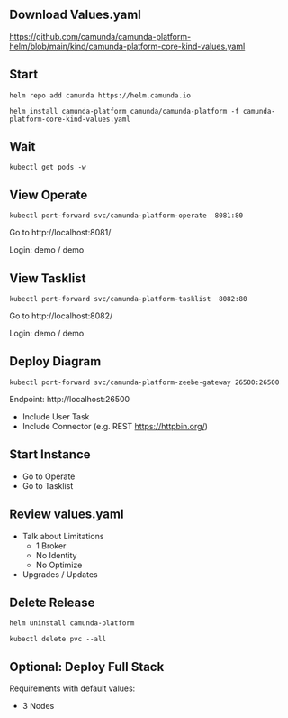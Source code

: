 ## Download Values.yaml

https://github.com/camunda/camunda-platform-helm/blob/main/kind/camunda-platform-core-kind-values.yaml 

## Start

```shell
helm repo add camunda https://helm.camunda.io
```

```shell
helm install camunda-platform camunda/camunda-platform -f camunda-platform-core-kind-values.yaml 
```

## Wait

```shell
kubectl get pods -w
```

## View Operate

```shell
kubectl port-forward svc/camunda-platform-operate  8081:80
```

Go to http://localhost:8081/

Login: demo / demo

## View Tasklist

```shell
kubectl port-forward svc/camunda-platform-tasklist  8082:80
```

Go to http://localhost:8082/

Login: demo / demo

## Deploy Diagram

```shell
kubectl port-forward svc/camunda-platform-zeebe-gateway 26500:26500
```

Endpoint: http://localhost:26500

- Include User Task
- Include Connector (e.g. REST https://httpbin.org/)

## Start Instance

- Go to Operate
- Go to Tasklist

## Review values.yaml

- Talk about Limitations
    - 1 Broker
    - No Identity
    - No Optimize
- Upgrades / Updates

## Delete Release

```shell
helm uninstall camunda-platform
```

```shell
kubectl delete pvc --all
```

## Optional: Deploy Full Stack

Requirements with default values:
- 3 Nodes
